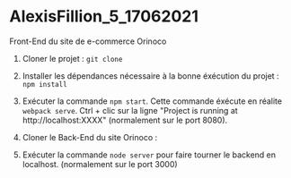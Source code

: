 # AlexisFillion_5_17062021

Front-End du site de e-commerce Orinoco

1) Cloner le projet : `git clone`

2) Installer les dépendances nécessaire à la bonne éxécution du projet : `npm install`

3) Exécuter la commande `npm start`. Cette commande éxécute en réalite `webpack serve`. Ctrl + clic sur la ligne "Project is running at http://localhost:XXXX"
(normalement sur le port 8080).

4) Cloner le Back-End du site Orinoco : 

5) Exécuter la commande `node server` pour faire tourner le backend en localhost. (normalement sur le port 3000)

